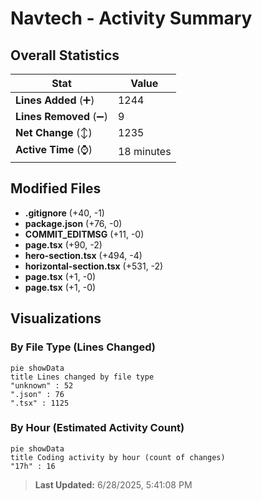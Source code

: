 # Navtech - Activity Summary 

## Overall Statistics

| Stat                   | Value                                                             |
| ---------------------- | ----------------------------------------------------------------- |
| **Lines Added** (➕)   | 1244                                          |
| **Lines Removed** (➖) | 9                                        |
| **Net Change** (↕)    | 1235                |
| **Active Time** (⌚)   | 18 minutes |


## Modified Files
- **.gitignore** (+40, -1)
- **package.json** (+76, -0)
- **COMMIT_EDITMSG** (+11, -0)
- **page.tsx** (+90, -2)
- **hero-section.tsx** (+494, -4)
- **horizontal-section.tsx** (+531, -2)
- **page.tsx** (+1, -0)
- **page.tsx** (+1, -0)

## Visualizations

### By File Type (Lines Changed)

```mermaid
pie showData
title Lines changed by file type
"unknown" : 52
".json" : 76
".tsx" : 1125
```

### By Hour (Estimated Activity Count)

```mermaid
pie showData
title Coding activity by hour (count of changes)
"17h" : 16
```


> **Last Updated:** 6/28/2025, 5:41:08 PM
